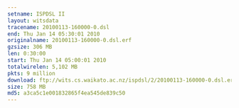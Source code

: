```yaml
---
setname: ISPDSL II
layout: witsdata
tracename: 20100113-160000-0.dsl
end: Thu Jan 14 05:30:01 2010
originalname: 20100113-160000-0.dsl.erf
gzsize: 306 MB
len: 0:30:00
start: Thu Jan 14 05:00:01 2010
totalwirelen: 5,102 MB
pkts: 9 million
download: ftp://wits.cs.waikato.ac.nz/ispdsl/2/20100113-160000-0.dsl.erf.gz
size: 758 MB
md5: a3ca5c1e001832865f4ea545de839c50
---
```

